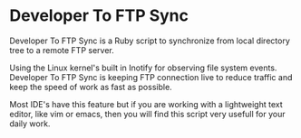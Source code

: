 # Developer To FTP Sync

Developer To FTP Sync is a Ruby script to synchronize from local directory tree to a remote FTP server.

Using the Linux kernel's built in Inotify for observing file system events. Developer To FTP Sync is keeping FTP connection live to reduce traffic and keep the speed of work as fast as possible.

Most IDE's have this feature but if you are working with a lightweight text editor, like vim or emacs, then you will find this script very usefull for your daily work.

